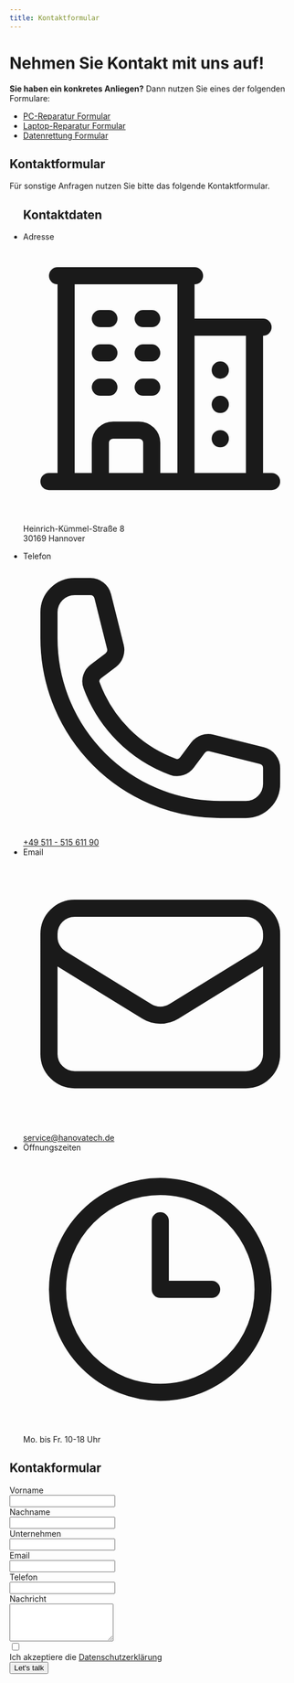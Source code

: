 ```yaml
---
title: Kontaktformular
---
```


# Nehmen Sie Kontakt mit uns auf!

**Sie haben ein konkretes Anliegen?** Dann nutzen Sie eines der folgenden Formulare:

- [PC-Reparatur Formular](/b2c/kontakt/pc-reparatur/)
- [Laptop-Reparatur Formular](/b2c/kontakt/laptop-reparatur/)
- [Datenrettung Formular](/b2c/kontakt/datenrettung/)

<section id="contact">
  <h2 class="sr-only">Kontaktformular</h2>
  <p class="!mb-0">Für sonstige Anfragen nutzen Sie bitte das folgende Kontaktformular.</p>
  <div class="not-prose isolate bg-white py-12 px-6 sm:py-16 lg:px-8">
    <div class="md:grid md:grid-cols-3 gap-12 max-w-4xl mx-auto">
      <ul class="md:order-last flex flex-col gap-6">
        <h2 class="text-2xl text-gray-900 font-bold">Kontaktdaten</h2>
        <li class="flex flex-row gap-4">
          <span class="sr-only">Adresse</span>
          <svg class="h-7 w-6 text-gray-700" fill="none" viewBox="0 0 24 24" stroke-width="1.5" stroke="currentColor" aria-hidden="true">
            <path stroke-linecap="round" stroke-linejoin="round" d="M2.25 21h19.5m-18-18v18m10.5-18v18m6-13.5V21M6.75 6.75h.75m-.75 3h.75m-.75 3h.75m3-6h.75m-.75 3h.75m-.75 3h.75M6.75 21v-3.375c0-.621.504-1.125 1.125-1.125h2.25c.621 0 1.125.504 1.125 1.125V21M3 3h12m-.75 4.5H21m-3.75 3.75h.008v.008h-.008v-.008zm0 3h.008v.008h-.008v-.008zm0 3h.008v.008h-.008v-.008z" />
          </svg>
          <p class="text-base leading-7 text-gray-700">Heinrich-Kümmel-Straße 8<br>30169 Hannover</p>
        </li>
        <li class="flex flex-row gap-4">
          <span class="sr-only">Telefon</span>
          <svg class="h-7 w-6 text-gray-700" fill="none" viewBox="0 0 24 24" stroke-width="1.5" stroke="currentColor" aria-hidden="true">
            <path stroke-linecap="round" stroke-linejoin="round" d="M2.25 6.75c0 8.284 6.716 15 15 15h2.25a2.25 2.25 0 002.25-2.25v-1.372c0-.516-.351-.966-.852-1.091l-4.423-1.106c-.44-.11-.902.055-1.173.417l-.97 1.293c-.282.376-.769.542-1.21.38a12.035 12.035 0 01-7.143-7.143c-.162-.441.004-.928.38-1.21l1.293-.97c.363-.271.527-.734.417-1.173L6.963 3.102a1.125 1.125 0 00-1.091-.852H4.5A2.25 2.25 0 002.25 4.5v2.25z" />
          </svg>
          <a href="tel:+4951151561190" class="text-base leading-7 text-gray-700">+49 511 - 515 611 90</a>
        </li>
        <li class="flex flex-row gap-4">
          <span class="sr-only">Email</span>
          <svg class="h-7 w-6 text-gray-700" fill="none" viewBox="0 0 24 24" stroke-width="1.5" stroke="currentColor" aria-hidden="true">
            <path stroke-linecap="round" stroke-linejoin="round" d="M21.75 6.75v10.5a2.25 2.25 0 01-2.25 2.25h-15a2.25 2.25 0 01-2.25-2.25V6.75m19.5 0A2.25 2.25 0 0019.5 4.5h-15a2.25 2.25 0 00-2.25 2.25m19.5 0v.243a2.25 2.25 0 01-1.07 1.916l-7.5 4.615a2.25 2.25 0 01-2.36 0L3.32 8.91a2.25 2.25 0 01-1.07-1.916V6.75" />
          </svg>
          <a href="mailto:service@hanovatech.de" class="text-base leading-7 text-gray-700">service@hanovatech.de</a>
        </li>
        <li class="flex flex-row gap-4">
          <span class="sr-only">Öffnungszeiten</span>
          <svg class="h-7 w-6 text-gray-700" fill="none" viewBox="0 0 24 24" stroke-width="1.5" stroke="currentColor" aria-hidden="true">
            <path stroke-linecap="round" stroke-linejoin="round" d="M12 6v6h4.5m4.5 0a9 9 0 11-18 0 9 9 0 0118 0z" />
          </svg>
          <p class="text-base leading-7 text-gray-700">Mo. bis Fr. 10-18 Uhr</p>
        </li>
      </ul>
      <div class="col-span-2 mt-16 md:mt-0">
        <form name="b2c-contact" data-netlify="true" method="POST" action="/kontakt/success">
          <h2 class="md:hidden text-2xl text-gray-900 font-bold mb-6">Kontakformular</h2>
          <div class="grid grid-cols-1 gap-y-6 gap-x-8 sm:grid-cols-2">
            <div>
              <label for="firstname" class="block text-sm font-semibold leading-6 text-gray-900">Vorname</label>
              <div class="mt-2.5">
                <input type="text" name="first-name" id="first-name" required autocomplete="given-name" class="block w-full rounded-md border-0 py-2 px-3.5 text-sm leading-6 text-gray-900 shadow-sm ring-1 ring-inset ring-gray-300 placeholder:text-gray-400 focus:ring-2 focus:ring-inset focus:ring-blue-600">
              </div>
            </div>
            <div>
              <label for="lastname" class="block text-sm font-semibold leading-6 text-gray-900">Nachname</label>
              <div class="mt-2.5">
                <input type="text" name="last-name" id="last-name" required autocomplete="family-name" class="block w-full rounded-md border-0 py-2 px-3.5 text-sm leading-6 text-gray-900 shadow-sm ring-1 ring-inset ring-gray-300 placeholder:text-gray-400 focus:ring-2 focus:ring-inset focus:ring-blue-600">
              </div>
            </div>
            <div class="sm:col-span-2">
              <label for="company" class="block text-sm font-semibold leading-6 text-gray-900">Unternehmen</label>
              <div class="mt-2.5">
                <input type="text" name="company" id="company" autocomplete="organization" class="block w-full rounded-md border-0 py-2 px-3.5 text-sm leading-6 text-gray-900 shadow-sm ring-1 ring-inset ring-gray-300 placeholder:text-gray-400 focus:ring-2 focus:ring-inset focus:ring-blue-600">
              </div>
            </div>
            <div class="sm:col-span-2">
              <label for="email" class="block text-sm font-semibold leading-6 text-gray-900">Email</label>
              <div class="mt-2.5">
                <input type="email" name="email" id="email" required autocomplete="email" class="block w-full rounded-md border-0 py-2 px-3.5 text-sm leading-6 text-gray-900 shadow-sm ring-1 ring-inset ring-gray-300 placeholder:text-gray-400 focus:ring-2 focus:ring-inset focus:ring-blue-600">
              </div>
            </div>
            <div class="sm:col-span-2">
              <label for="phone-number" class="block text-sm font-semibold leading-6 text-gray-900">Telefon</label>
              <div class="relative mt-2.5">
                <input type="tel" name="phone-number" id="phone-number" autocomplete="tel" class="block w-full rounded-md border-0 py-2 px-3.5 text-sm leading-6 text-gray-900 shadow-sm ring-1 ring-inset ring-gray-300 placeholder:text-gray-400 focus:ring-2 focus:ring-inset focus:ring-blue-600">
              </div>
            </div>
            <div class="sm:col-span-2">
              <label for="message" class="block text-sm font-semibold leading-6 text-gray-900">Nachricht</label>
              <div class="mt-2.5">
                <textarea name="message" id="message" required rows="4" class="block w-full rounded-md border-0 py-2 px-3.5 text-sm leading-6 text-gray-900 shadow-sm ring-1 ring-inset ring-gray-300 placeholder:text-gray-400 focus:ring-2 focus:ring-inset focus:ring-blue-600"></textarea>
              </div>
            </div>
            <div class="flex gap-x-4 sm:col-span-2">
              <div class="flex h-6 items-center">
                <input type="checkbox" name="privacy" class="rounded-md" required />
              </div>
              <label class="text-sm leading-6 text-gray-600" id="switch-1-label">
                Ich akzeptiere die 
                <a href="/datenschutz" class="font-semibold text-blue-600">Datenschutzerklärung</a>
              </label>
            </div>
          </div>
          <div class="mt-10">
            <button type="submit" class="block w-full rounded-md bg-blue-600 px-3.5 py-2.5 text-center text-sm font-semibold text-white shadow-sm hover:bg-blue-500 focus-visible:outline focus-visible:outline-2 focus-visible:outline-offset-2 focus-visible:outline-blue-600 duration-200">
              Let's talk
            </button>
          </div>
        </form>
      </div>
    </div>
  </div>
</section>